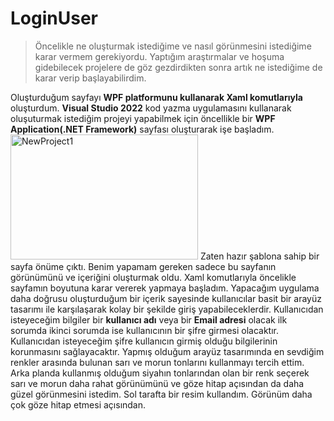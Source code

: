 # LoginUser

>Öncelikle ne oluşturmak istediğime ve nasıl görünmesini istediğime karar vermem gerekiyordu. Yaptığım araştırmalar ve hoşuma gidebilecek projelere de göz gezdirdikten sonra artık ne istediğime de karar verip başlayabilirdim.

Oluşturduğum sayfayı **WPF platformunu kullanarak Xaml komutlarıyla** oluşturdum.
**Visual Studio 2022** kod yazma uygulamasını kullanarak oluşuturmak istediğim projeyi yapabilmek için öncellikle bir **WPF Application(.NET Framework)** sayfası oluşturarak işe başladım. 
<img src="‪/Pictures/NewProject.png" height="200" width="300" alt="NewProject1" >
Zaten hazır şablona sahip bir sayfa önüme çıktı. Benim yapamam gereken sadece bu sayfanın görünümünü ve içeriğini oluşturmak oldu. Xaml komutlarıyla öncelikle sayfamın boyutuna karar vererek yapmaya başladım.
Yapacağım uygulama daha doğrusu oluşturduğum bir içerik sayesinde kullanıcılar basit bir arayüz tasarımı ile karşılaşarak kolay bir şekilde giriş yapabileceklerdir. 
Kullanıcıdan isteyeceğim bilgiler bir **kullanıcı adı** veya bir **Email adresi** olacak ilk sorumda ikinci sorumda ise kullanıcının bir şifre girmesi olacaktır.
Kullanıcıdan isteyeceğim şifre kullanıcın girmiş olduğu bilgilerinin korunmasını sağlayacaktır.
Yapmış olduğum arayüz tasarımında en sevdiğim renkler arasında bulunan sarı ve morun tonlarını kullanmayı tercih ettim. 
Arka planda kullanmış olduğum siyahın tonlarından olan bir renk seçerek sarı ve morun daha rahat görünümünü ve göze hitap açısından da daha güzel görünmesini istedim.
Sol tarafta bir resim kullandım. Görünüm daha çok göze hitap etmesi açısından.

